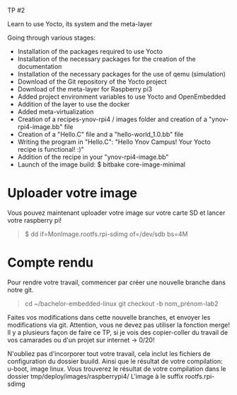 TP #2

Learn to use Yocto, its system and the meta-layer

Going through various stages:
- Installation of the packages required to use Yocto
- Installation of the necessary packages for the creation of the documentation
- Installation of the necessary packages for the use of qemu (simulation)
- Download of the Git repository of the Yocto project
- Download of the meta-layer for Raspberry pi3
- Added project environment variables to use Yocto and OpenEmbedded
- Addition of the layer to use the docker
- Added meta-virtualization
- Creation of a recipes-ynov-rpi4 / images folder and creation of a "ynov-rpi4-image.bb" file
- Creation of a "Hello.C" file and a "hello-world_1.0.bb" file
- Writing the program in "Hello.C": "Hello Ynov Campus! Your Yocto recipe is functional! :)"
- Addition of the recipe in your "ynov-rpi4-image.bb"
- Launch of the image build: $ bitbake core-image-minimal


# Uploader votre image

Vous pouvez maintenant uploader votre image sur votre carte SD et lancer votre raspberry pi!

> $ dd if=MonImage.rootfs.rpi-sdimg of=/dev/sdb bs=4M

# Compte rendu

Pour rendre votre travail, commencer par créer une nouvelle branche dans notre git.

> cd ~/bachelor-embedded-linux
> git checkout -b nom_prénom-lab2

Faites vos modifications dans cette nouvelle branches, et envoyer les modifications via git. Attention, vous ne devez pas utiliser la fonction merge!
Il y a plusieurs façon de faire ce TP, si je vois des copier-coller du travail de vos camarades ou d'un projet sur internet -> 0/20!

N'oubliez pas d'incorporer tout votre travail, cela inclut les fichiers de configuration du dossier buuild. Ainsi que le résultat de votre compilation: u-boot, image linux.
Vous trouverez le résultat de votre compilation dans le dossier tmp/deploy/images/raspberrypi4/
L'image à le suffix rootfs.rpi-sdimg

